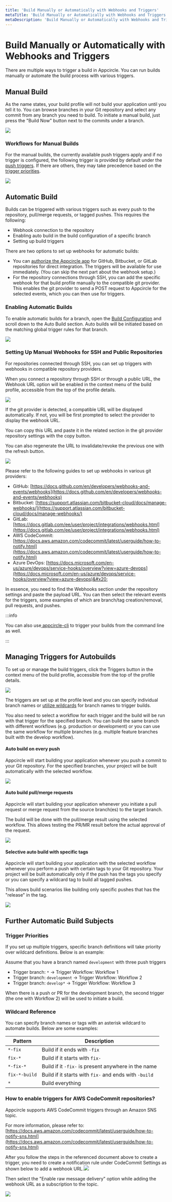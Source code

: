 ```yaml
---
title: 'Build Manually or Automatically with Webhooks and Triggers'
metaTitle: 'Build Manually or Automatically with Webhooks and Triggers'
metaDescription: 'Build Manually or Automatically with Webhooks and Triggers'
---
```


# Build Manually or Automatically with Webhooks and Triggers

There are multiple ways to trigger a build in Appcircle. You can run builds manually or automate the build process with various triggers.

## Manual Build

As the name states, your build profile will not build your application until you tell it to. You can browse branches in your Git repository and select any commit from any branch you need to build. To initiate a manual build, just press the "Build Now" button next to the commits under a branch.

![](<../assets/image (173).png>)

### Workflows for Manual Builds

For the manual builds, the currently available push triggers apply and if no trigger is configured, the following trigger is provided by default under the [push triggers](build-manually-or-with-triggers.md#auto-build-on-every-push). If there are others, they may take precedence based on the [trigger priorities](build-manually-or-with-triggers.md#trigger-priorities).

![](<../assets/image (190).png>)

## Automatic Build

Builds can be triggered with various triggers such as every push to the repository, pull/merge requests, or tagged pushes. This requires the following:

- Webhook connection to the repository
- Enabling auto build in the build configuration of a specific branch
- Setting up build triggers

There are two options to set up webhooks for automatic builds:

- You can [authorize the Appcircle app](./adding-a-build-profile/#connecting-to-a-cloud-git-provider) for GitHub, Bitbucket, or GitLab repositories for direct integration. The triggers will be available for use immediately. (You can skip the next part about the webhook setup.)
- For the repository connections through SSH, you can add the specific webhook for that build profile manually to the compatible git provider. This enables the git provider to send a POST request to Appcircle for the selected events, which you can then use for triggers.

### Enabling Automatic Builds

To enable automatic builds for a branch, open the [Build Configuration](./build-profile-configuration.md) and scroll down to the Auto Build section. Auto builds will be initiated based on the matching global trigger rules for that branch.

![](<../assets/image (191).png>)

### Setting Up Manual Webhooks for SSH and Public Repositories

For repositories connected through SSH, you can set up triggers with webhooks in compatible repository providers.

When you connect a repository through SSH or through a public URL, the Webhook URL option will be enabled in the context menu of the build profile, accessible from the top of the profile details.&#x20;

![](<../assets/image (174).png>)

If the git provider is detected, a compatible URL will be displayed automatically. If not, you will be first prompted to select the provider to display the webhook URL.

You can copy this URL and paste it in the related section in the git provider repository settings with the copy button.

You can also regenerate the URL to invalidate/revoke the previous one with the refresh button.

![](<../assets/image (175).png>)

Please refer to the following guides to set up webhooks in various git providers:

- GitHub: [https://docs.github.com/en/developers/webhooks-and-events/webhooks](https://docs.github.com/en/developers/webhooks-and-events/webhooks)
- Bitbucket: [https://support.atlassian.com/bitbucket-cloud/docs/manage-webhooks/](https://support.atlassian.com/bitbucket-cloud/docs/manage-webhooks/)
- GitLab: [https://docs.gitlab.com/ee/user/project/integrations/webhooks.html](https://docs.gitlab.com/ee/user/project/integrations/webhooks.html)
- AWS CodeCommit: [https://docs.aws.amazon.com/codecommit/latest/userguide/how-to-notify.html](https://docs.aws.amazon.com/codecommit/latest/userguide/how-to-notify.html)
- Azure DevOps: [https://docs.microsoft.com/en-us/azure/devops/service-hooks/overview?view=azure-devops](https://docs.microsoft.com/en-us/azure/devops/service-hooks/overview?view=azure-devops)&#x20;

In essence, you need to find the Webhooks section under the repository settings and paste the payload URL. You can then select the relevant events for the triggers, some examples of which are branch/tag creation/removal, pull requests, and pushes.

:::info

You can also use[ appcircle-cli](broken-reference) to trigger your builds from the command line as well.

:::

## Managing Triggers for Autobuilds

To set up or manage the build triggers, click the Triggers button in the context menu of the build profile, accessible from the top of the profile details.

![](<../assets/image (176).png>)

The triggers are set up at the profile level and you can specify individual branch names or [utilize wildcards](build-manually-or-with-triggers.md#wildcard-reference) for branch names to trigger builds.

You also need to select a workflow for each trigger and the build will be run with that trigger for the specified branch. You can build the same branch with different workflows (e.g. production or development) or you can use the same workflow for multiple branches (e.g. multiple feature branches built with the develop workflow).

#### Auto build on every push

Appcircle will start building your application whenever you push a commit to your Git repository. For the specified branches, your project will be built automatically with the selected workflow.

![](<../assets/image (177).png>)

#### Auto build pull/merge requests

Appcircle will start building your application whenever you initiate a pull request or merge request from the source branch(es) to the target branch.

The build will be done with the pull/merge result using the selected workflow. This allows testing the PR/MR result before the actual approval of the request.

![](<../assets/image (179).png>)

#### Selective auto build with specific tags

Appcircle will start building your application with the selected workflow whenever you perform a push with certain tags to your Git repository. Your project will be built automatically only if the push has the tags you specify or you can specify a wildcard tag to build all tagged pushes.

This allows build scenarios like building only specific pushes that has the "release" in the tag.

![](<../assets/image (180).png>)

## Further Automatic Build Subjects

### Trigger Priorities

If you set up multiple triggers, specific branch definitions will take priority over wildcard definitions. Below is an example:

Assume that you have a branch named `development` with three push triggers

- Trigger branch: `*` -> Trigger Workflow: Workflow 1&#x20;
- Trigger branch: `development` -> Trigger Workflow: Workflow 2&#x20;
- Trigger branch: `develop*` -> Trigger Workflow: Workflow 3

When there is a push or PR for the development branch, the second trigger (the one with Workflow 2) will be used to initiate a build.

###

### Wildcard Reference

You can specify branch names or tags with an asterisk wildcard to automate builds. Below are some examples:

| Pattern       | Description                                           |
| ------------- | ----------------------------------------------------- |
| `*-fix`       | Build if it ends with `-fix`                          |
| `fix-*`       | Build if it starts with `fix-`                        |
| `*-fix-*`     | Build if it `-fix-` is present anywhere in the name   |
| `fix-*-build` | Build if it starts with `fix-` and ends with `-build` |
| `*`           | Build everything                                      |

### How to enable triggers for AWS CodeCommit repositories? <a href="how-to-enable-triggers-for-aws-codecommit-repositories" id="how-to-enable-triggers-for-aws-codecommit-repositories"></a>

Appcircle supports AWS CodeCommit triggers through an Amazon SNS topic.

For more information, please refer to: [https://docs.aws.amazon.com/codecommit/latest/userguide/how-to-notify-sns.html](https://docs.aws.amazon.com/codecommit/latest/userguide/how-to-notify-sns.html)

After you follow the steps in the referenced document above to create a trigger, you need to create a notification rule under CodeCommit Settings as shown below to add a webhook URL.![](https://gblobscdn.gitbook.com/assets%2F-M2n-6BSnI3ZeBvlRun0%2F-MV6AMEohqBTWDyhvlc-%2F-MV6HqZp-pujQ-_jBR0z%2F2.png?alt=media&token=1826ece5-5be2-4543-9820-3bb952bbb512)

Then select the "Enable raw message delivery" option while adding the webhook URL as a subscription to the topic.

![](https://gblobscdn.gitbook.com/assets%2F-M2n-6BSnI3ZeBvlRun0%2F-MV6AMEohqBTWDyhvlc-%2F-MV6H6D5MttzsknGW5F2%2F1.png?alt=media&token=4f28f549-3839-4d3b-a528-e5e37f6afbea)
